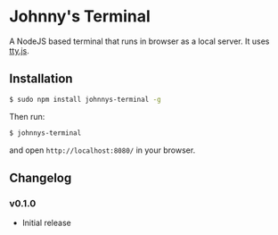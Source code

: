 Johnny's Terminal
=================

A NodeJS based terminal that runs in browser as a local server. It uses [tty.js](https://github.com/chjj/tty.js).

## Installation

```sh
$ sudo npm install johnnys-terminal -g
```

Then run:

```sh
$ johnnys-terminal
```

and open `http://localhost:8080/` in your browser.

## Changelog

### v0.1.0
 - Initial release